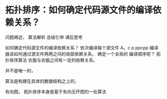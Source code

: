 # 拓扑排序：如何确定代码源文件的编译依赖关系？
问题阐述， 算法解析 总结引申 课后思考

如何确定代码源文件的编译依赖关系？
依次编译每个源文件
A。c p ppcpp
编译器该如何通过源文件两两之间的局部依赖关系， 确定一个全局的
编译顺序呢？
拓扑排序算法  衣服与衣服之间有一定的依赖关系。 

并不是唯一的， 

算法是构建在具体的数据结构之上的， 

有向图， 
拓扑排序本身是基于有向无环图的一处算法